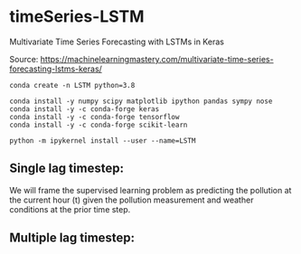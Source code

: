 # timeSeries-LSTM
Multivariate Time Series Forecasting with LSTMs in Keras


Source: https://machinelearningmastery.com/multivariate-time-series-forecasting-lstms-keras/


```{bash}
conda create -n LSTM python=3.8
```

```{python}
conda install -y numpy scipy matplotlib ipython pandas sympy nose
conda install -y -c conda-forge keras
conda install -y -c conda-forge tensorflow
conda install -y -c conda-forge scikit-learn 
```

```{bash}
python -m ipykernel install --user --name=LSTM
```


## Single lag timestep: 
We will frame the supervised learning problem as predicting the pollution at the current hour (t) given the pollution measurement and weather conditions at the prior time step.

## Multiple lag timestep: 
